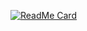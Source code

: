 

 [![ReadMe Card](https://github-readme-stats.vercel.app/api/pin/?username=sameer882000&theme=radical&repo=PCOVID19)](https://github.com/sameer882000/PCOVID19)
 

